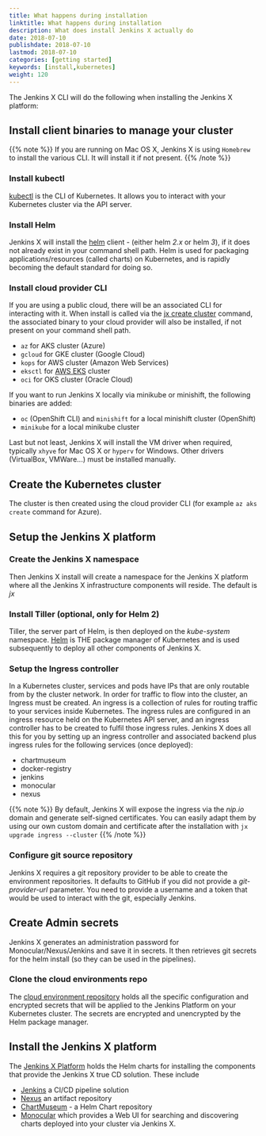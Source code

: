 ```yaml
---
title: What happens during installation
linktitle: What happens during installation
description: What does install Jenkins X actually do
date: 2018-07-10
publishdate: 2018-07-10
lastmod: 2018-07-10
categories: [getting started]
keywords: [install,kubernetes]
weight: 120
---
```


The Jenkins X CLI will do the following when installing the Jenkins X platform:

##  Install client binaries to manage your cluster

{{% note %}}
If you are running on Mac OS X, Jenkins X is using `Homebrew` to install the various CLI. It will install it if not present.
{{% /note %}}

### Install kubectl

[kubectl](https://kubernetes.io/docs/reference/kubectl/kubectl/) is the CLI of Kubernetes. It allows you to interact with your Kubernetes cluster via the API server. 

### Install Helm

Jenkins X will install the [helm](https://github.com/kubernetes/helm) client - (either  helm *2.x* or helm *3*), if it does not already exist in your command shell path. Helm is used for packaging applications/resources (called charts) on Kubernetes, and is rapidly becoming the default standard for doing so.

### Install cloud provider CLI

If you are using a public cloud, there will be an associated CLI for interacting with it. When install is called via the [jx create cluster](/docs/getting-started/setup/create-cluster/) command, the associated binary to your cloud provider will also be installed, if not present on your command shell path.

- `az` for AKS cluster (Azure)
- `gcloud` for GKE cluster (Google Cloud)
- `kops` for AWS cluster (Amazon Web Services)
- `eksctl` for [AWS EKS](https://aws.amazon.com/eks/) cluster
- `oci` for OKS cluster (Oracle Cloud)

If you want to run Jenkins X locally via minikube or minishift, the following binaries are added:

- `oc` (OpenShift CLI) and `minishift` for a local minishift cluster (OpenShift)
- `minikube` for a local minikube cluster

Last but not least, Jenkins X will install the VM driver when required, typically `xhyve` for Mac OS X or `hyperv` for Windows. Other drivers (VirtualBox, VMWare...) must be installed manually.

## Create the Kubernetes cluster

The cluster is then created using the cloud provider CLI (for example `az aks create` command  for Azure).

## Setup the Jenkins X platform

### Create the Jenkins X namespace

Then Jenkins X install will create a namespace for the Jenkins X platform where all the Jenkins X infrastructure components will reside. The default is *jx*

### Install Tiller (optional, only for Helm 2)

Tiller, the server part of Helm, is then deployed on the *kube-system* namespace. [Helm](https://www.helm.sh/) is THE package manager of Kubernetes and is used subsequently to deploy all other components of Jenkins X.

### Setup the Ingress controller

In a Kubernetes cluster, services and pods have IPs that are only routable from by the cluster network. In order for traffic to flow into the cluster, an Ingress must be created. An ingress is a collection of rules for routing traffic to your services inside Kubernetes. The ingress rules are configured in an ingress resource held on the Kubernetes API server, and an ingress controller has to be created to fulfil those ingress rules. Jenkins X does all this for you by setting up an ingress controller and associated backend plus ingress rules for the following services (once deployed):

- chartmuseum
- docker-registry
- jenkins
- monocular
- nexus

{{% note %}}
By default, Jenkins X will expose the ingress via the *nip.io* domain and generate self-signed certificates. You can easily adapt them by using our own custom domain and certificate after the installation with `jx upgrade ingress --cluster`
{{% /note %}}

### Configure git source repository

Jenkins X requires a git repository provider to be able to create the environment repositories. It defaults to GitHub if you did not provide a *git-provider-url* parameter. You need to provide a username and a token that would be used to interact with the git, especially Jenkins.

## Create Admin secrets

Jenkins X generates an administration password for Monocular/Nexus/Jenkins and save it in secrets. It then retrieves git secrets for the helm install (so they can be used in the pipelines).

### Clone the cloud environments repo

The [cloud environment repository](https://github.com/jenkins-x/cloud-environments) holds all the specific configuration and encrypted secrets that will be applied to the Jenkins Platform on your Kubernetes cluster. The secrets are encrypted and unencrypted by the Helm package manager. 

## Install the Jenkins X platform

The [Jenkins X Platform](https://github.com/jenkins-x/jenkins-x-platform) holds the Helm charts for installing the components that provide the Jenkins X true CD solution. These include 

- [Jenkins](https://github.com/jenkinsci/jenkins) a CI/CD pipeline solution
- [Nexus](https://www.sonatype.com/nexus-repository-oss) an artifact repository
- [ChartMuseum](https://github.com/kubernetes-helm/chartmuseum) - a Helm Chart repository
- [Monocular](https://github.com/kubernetes-helm/monocular) which provides a Web UI for searching and discovering charts deployed into your cluster via Jenkins X.
